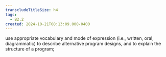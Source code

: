 ```yaml
---
transcludeTitleSize: h4
tags:
  - B2.2
created: 2024-10-21T08:13:09.000-0400
---
```

use appropriate vocabulary and mode of expression (i.e., written, oral, diagrammatic) to describe alternative program designs, and to explain the structure of a program;